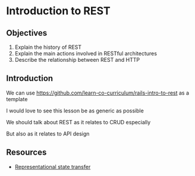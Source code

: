 # Introduction to REST

## Objectives

1. Explain the history of REST
2. Explain the main actions involved in RESTful architectures
3. Describe the relationship between REST and HTTP

## Introduction

We can use https://github.com/learn-co-curriculum/rails-intro-to-rest as a template

I would love to see this lesson be as generic as possible

We should talk about REST as it relates to CRUD especially

But also as it relates to API design

## Resources

- [Representational state transfer](https://en.wikipedia.org/wiki/Representational_state_transfer)
